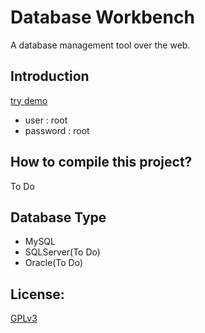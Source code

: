 Database Workbench
====
A database management tool over the web.

Introduction
----
[try demo](http://tajpure.com:8080/login)
* user : root
* password : root

How to compile this project?
----
To Do

Database Type
----
+ MySQL
+ SQLServer(To Do)
+ Oracle(To Do)

License:
----
[GPLv3](http://opensource.org/licenses/GPL-3.0)
